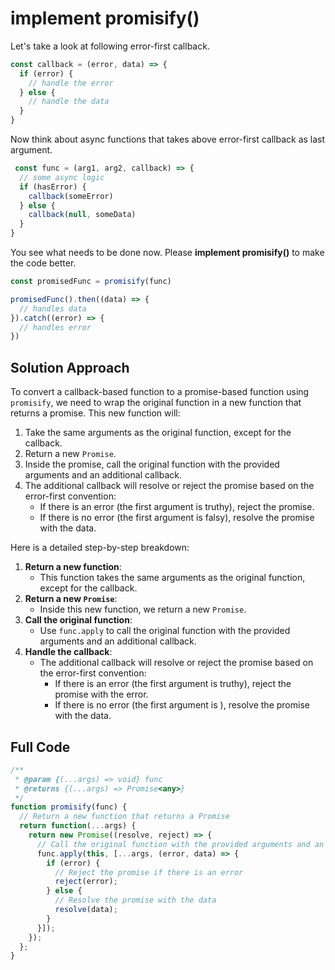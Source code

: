 #  implement promisify()

<audio src="assets/implement%20promisify().mp3"></audio>

Let's take a look at following error-first callback.

```js
const callback = (error, data) => {
  if (error) {
    // handle the error
  } else {
    // handle the data
  }
}
```

Now think about async functions that takes above error-first callback as last argument.

```js
 const func = (arg1, arg2, callback) => {
  // some async logic
  if (hasError) {
    callback(someError)
  } else {
    callback(null, someData)
  }
}
```

You see what needs to be done now. Please **implement promisify()** to make the code better.

```js
const promisedFunc = promisify(func)

promisedFunc().then((data) => {
  // handles data
}).catch((error) => {
  // handles error
})
```

## Solution Approach

To convert a callback-based function to a promise-based function using `promisify`, we need to wrap the original function in a new function that returns a promise. This new function will:

1. Take the same arguments as the original function, except for the callback.
2. Return a new `Promise`.
3. Inside the promise, call the original function with the provided arguments and an additional callback.
4. The additional callback will resolve or reject the promise based on the error-first convention:
   - If there is an error (the first argument is truthy), reject the promise.
   - If there is no error (the first argument is falsy), resolve the promise with the data.

Here is a detailed step-by-step breakdown:

1. **Return a new function**:
   - This function takes the same arguments as the original function, except for the callback.
2. **Return a new `Promise`**:
   - Inside this new function, we return a new `Promise`.
3. **Call the original function**:
   - Use `func.apply` to call the original function with the provided arguments and an additional callback.
4. **Handle the callback**:
   - The additional callback will resolve or reject the promise based on the error-first convention:
     - If there is an error (the first argument is truthy), reject the promise with the error.
     - If there is no error (the first argument is  ), resolve the promise with the data.

## Full Code

```js
/**
 * @param {(...args) => void} func
 * @returns {(...args) => Promise<any>}
 */
function promisify(func) {
  // Return a new function that returns a Promise
  return function(...args) {
    return new Promise((resolve, reject) => {
      // Call the original function with the provided arguments and an additional callback
      func.apply(this, [...args, (error, data) => {
        if (error) {
          // Reject the promise if there is an error
          reject(error);
        } else {
          // Resolve the promise with the data
          resolve(data);
        }
      }]);
    });
  };
}
```

